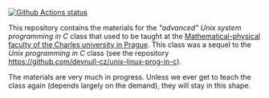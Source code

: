 [![Github Actions status](https://github.com/devnull-cz/adv-unix-linux-prog-in-c/workflows/Compile%20sanity%20check/badge.svg)](https://github.com/devnull-cz/adv-unix-linux-prog-in-c/actions?query=workflow%3A%22Compile+sanity+check%22)

This repository contains the materials for the _"advanced" Unix system programming in C_ class that used to be taught at the [Mathematical-physical faculty of the Charles university in Prague](https://www.mff.cuni.cz). This class was a sequel to the _Unix programming in C_ class (see the repository https://github.com/devnull-cz/unix-linux-prog-in-c).

The materials are very much in progress. Unless we ever get to teach the class again (depends largely on the demand), they will stay in this shape.
